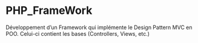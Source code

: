 # PHP_FrameWork
Développement d’un Framework qui implémente le Design Pattern MVC en POO. Celui-ci contient les bases (Controllers, Views, etc.)
